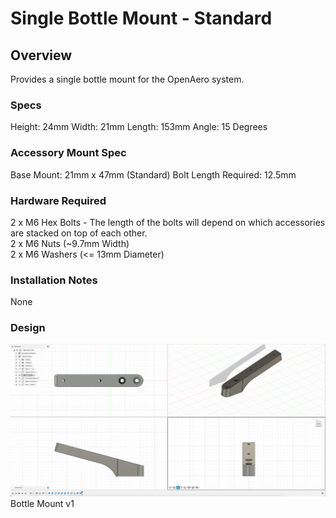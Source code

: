 # Single Bottle Mount - Standard

## Overview

Provides a single bottle mount for the OpenAero system.

### Specs
Height: 24mm
Width: 21mm
Length: 153mm
Angle: 15 Degrees

### Accessory Mount Spec
Base Mount: 21mm x 47mm (Standard)
Bolt Length Required: 12.5mm

### Hardware Required

2 x M6 Hex Bolts - The length of the bolts will depend on which accessories are stacked on top of each other.\
2 x M6 Nuts (~9.7mm Width)\
2 x M6 Washers (<= 13mm Diameter)

### Installation Notes

None


### Design

![Design Screenshot](Images/Design-Bottle-v1.png)
Bottle Mount v1